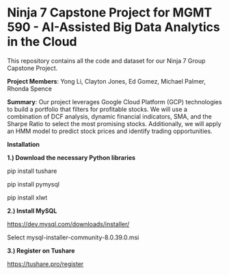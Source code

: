 # Ninja 7 Capstone Project for MGMT 590 - AI-Assisted Big Data Analytics in the Cloud
This repository contains all the code and dataset for our Ninja 7 Group Capstone Project.

**Project Members**: Yong Li, Clayton Jones, Ed Gomez, Michael Palmer, Rhonda Spence

**Summary**: Our project leverages Google Cloud Platform (GCP) technologies to build a portfolio that filters for profitable stocks. We will use a combination of DCF analysis, dynamic financial indicators, SMA, and the Sharpe Ratio to select the most promising stocks. Additionally, we will apply an HMM model to predict stock prices and identify trading opportunities. 

**Installation**

**1.) Download the necessary Python libraries**

pip install tushare

pip install pymysql

pip install xlwt

**2.) Install MySQL**

https://dev.mysql.com/downloads/installer/

Select mysql-installer-community-8.0.39.0.msi

**3.) Register on Tushare**

https://tushare.pro/register
